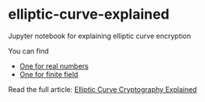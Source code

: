 # elliptic-curve-explained
Jupyter notebook for explaining elliptic curve encryption

You can find

 - [One for real numbers](https://github.com/fangpenlin/elliptic-curve-explained/blob/master/elliptic-curve.ipynb)
 - [One for finite field](https://github.com/fangpenlin/elliptic-curve-explained/blob/master/elliptic-curve-on-finite-field.ipynb)

Read the full article: [Elliptic Curve Cryptography Explained](https://fangpenlin.com/posts/2019/09/30/elliptic-curve-cryptography-explained/)
